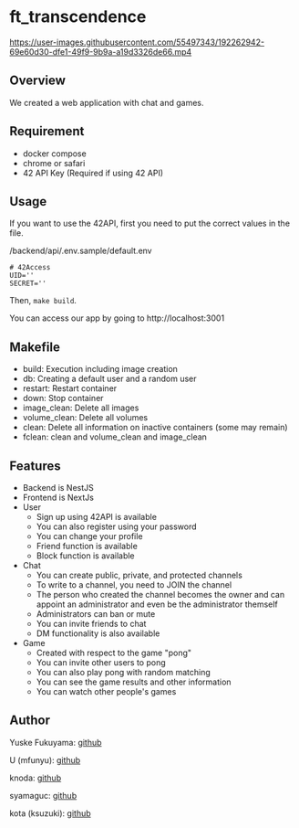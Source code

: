 # ft_transcendence

https://user-images.githubusercontent.com/55497343/192262942-69e60d30-dfe1-49f9-9b9a-a19d3326de66.mp4

## Overview

We created a web application with chat and games.

## Requirement

- docker compose
- chrome or safari
- 42 API Key (Required if using 42 API)

## Usage

If you want to use the 42API, first you need to put the correct values in the file.

/backend/api/.env.sample/default.env

```
# 42Access
UID=''
SECRET=''
```

Then, `make build`.

You can access our app by going to http://localhost:3001

## Makefile

- build: Execution including image creation
- db: Creating a default user and a random user
- restart: Restart container
- down: Stop container
- image_clean: Delete all images
- volume_clean: Delete all volumes
- clean: Delete all information on inactive containers (some may remain)
- fclean: clean and volume_clean and image_clean

## Features

- Backend is NestJS
- Frontend is NextJs
- User
    - Sign up using 42API is available
    - You can also register using your password
    - You can change your profile
    - Friend function is available
    - Block function is available
- Chat
    - You can create public, private, and protected channels
    - To write to a channel, you need to JOIN the channel
    - The person who created the channel becomes the owner and can appoint an administrator and even be the administrator themself
    - Administrators can ban or mute
    - You can invite friends to chat
    - DM functionality is also available
- Game
    - Created with respect to the game "pong"
    - You can invite other users to pong
    - You can also play pong with random matching
    - You can see the game results and other information
    - You can watch other people's games

## Author

Yuske Fukuyama: [github](https://github.com/fkymy)

U (mfunyu): [github](https://github.com/mfunyu)

knoda: [github](https://github.com/odkaz)

syamaguc: [github](https://github.com/syamaguc)

kota (ksuzuki): [github](https://github.com/kotabrog)
